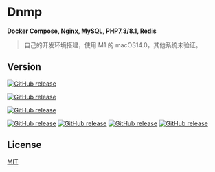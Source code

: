 # Dnmp
**Docker Compose, Nginx, MySQL, PHP7.3/8.1, Redis**

> 自己的开发环境搭建，使用 M1 的 macOS14.0，其他系统未验证。

## Version

[![GitHub release](https://img.shields.io/badge/Docker_Compose-v2.22.0-red)](https://img.shields.io/badge/Docker_Compose-v2.22.0-red)

[![GitHub release](https://img.shields.io/badge/Docker-v24.0.6-red)](https://img.shields.io/badge/Docker-v24.0.6-red)

[![GitHub release](https://img.shields.io/badge/macOS-v14.0-blue)](https://img.shields.io/badge/macOS-v14.0-blue)

[![GitHub release](https://img.shields.io/badge/MySQL-v8.0.34-blue)](https://img.shields.io/badge/MySQL-v8.0.34-blue)
[![GitHub release](https://img.shields.io/badge/Redis-v7.0.5-blue)](https://img.shields.io/badge/Redis-v7.0.5-blue)
[![GitHub release](https://img.shields.io/badge/Nginx-v1.25.1-blue)](https://img.shields.io/badge/Nginx-v1.25.1-blue)
[![GitHub release](https://img.shields.io/badge/PHP-v7.3_/_v8.1-blue)](https://img.shields.io/badge/PHP-v7.3_/_v8.1-blue)

## License

[MIT](https://opensource.org/licenses/MIT)